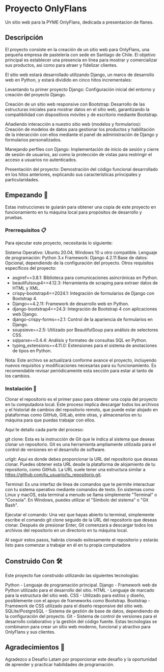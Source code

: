 # Proyecto OnlyFlans

Un sitio web para la PYME OnlyFlans, dedicada a presentacion de flanes.

## Descripción

El proyecto consiste en la creación de un sitio web para OnlyFlans, una pequeña empresa de pastelería con sede en Santiago de Chile. El objetivo principal es establecer una presencia en línea para mostrar y comercializar sus productos, así como para atraer y fidelizar clientes.

El sitio web estará desarrollado utilizando Django, un marco de desarrollo web en Python, y estará dividido en cinco hitos incrementales:

Levantando tu primer proyecto Django: Configuración inicial del entorno y creación del proyecto Django.

Creación de un sitio web responsive con Bootstrap: Desarrollo de las estructuras iniciales para mostrar datos en el sitio web, garantizando la compatibilidad con dispositivos móviles y de escritorio mediante Bootstrap.

Añadiendo interacción a nuestro sitio web (modelos y formularios): Creación de modelos de datos para gestionar los productos y habilitación de la interacción con ellos mediante el panel de administración de Django y formularios personalizados.

Manejando perfiles con Django: Implementación de inicio de sesión y cierre de sesión de usuarios, así como la protección de vistas para restringir el acceso a usuarios no autenticados.

Presentación del proyecto: Demostración del código funcional desarrollado en los hitos anteriores, explicando sus características principales y particularidades.

## Empezando 🚀

Estas instrucciones te guiarán para obtener una copia de este proyecto en funcionamiento en tu máquina local para propósitos de desarrollo y pruebas.

### Prerrequisitos 📋

Para ejecutar este proyecto, necesitarás lo siguiente:

Sistema Operativo: Ubuntu 20.04, Windows 10 u otro compatible.
Lenguaje de programación: Python 3.x
Framework: Django 4.2.11
Base de datos: Opcional, dependiendo de la configuración del proyecto.
Otros requisitos específicos del proyecto: 
  - asgiref==3.8.1: Biblioteca para comunicaciones asincrónicas en Python.
  - beautifulsoup4==4.12.3: Herramienta de scraping para extraer datos de HTML y XML.
  - crispy-bootstrap4==2024.1: Integración de formularios de Django con Bootstrap 4.
  - Django==4.2.11: Framework de desarrollo web en Python.
  - django-bootstrap4==24.3: Integración de Bootstrap 4 con aplicaciones web Django.
  - django-crispy-forms==2.1: Control de la apariencia de formularios en Django.
  - soupsieve==2.5: Utilizado por BeautifulSoup para análisis de selectores CSS.
  - sqlparse==0.4.4: Análisis y formateo de consultas SQL en Python.
  - typing_extensions==4.11.0: Extensiones para el sistema de anotaciones de tipos en Python.

Nota: Este archivo se actualizará conforme avance el proyecto, incluyendo nuevos requisitos y modificaciones necesarias para su funcionamiento. Es recomendable revisar periódicamente esta sección para estar al tanto de los cambios.

### Instalación 🔧

Clonar el repositorio es el primer paso para obtener una copia del proyecto en tu computadora local. Este proceso implica descargar todos los archivos y el historial de cambios del repositorio remoto, que puede estar alojado en plataformas como GitHub, GitLab, entre otras, y almacenarlos en tu máquina para que puedas trabajar con ellos.

Aquí te detallo cada parte del proceso:

git clone: Esta es la instrucción de Git que le indica al sistema que deseas clonar un repositorio. Git es una herramienta ampliamente utilizada para el control de versiones en el desarrollo de software.

urlgit: Aquí es donde debes proporcionar la URL del repositorio que deseas clonar. Puedes obtener esta URL desde la plataforma de alojamiento de tu repositorio, como GitHub. La URL suele tener una estructura similar a https://github.com/tu_usuario/tu_repositorio.git.

Terminal: Es una interfaz de línea de comandos que te permite interactuar con tu sistema operativo mediante comandos de texto. En sistemas como Linux y macOS, esta terminal a menudo se llama simplemente "Terminal" o "Consola". En Windows, puedes utilizar el "Símbolo del sistema" o "Git Bash".

Ejecutar el comando: Una vez que hayas abierto tu terminal, simplemente escribe el comando git clone seguido de la URL del repositorio que deseas clonar. Después de presionar Enter, Git comenzará a descargar todos los archivos del repositorio en un directorio en tu máquina local.

Al seguir estos pasos, habrás clonado exitosamente el repositorio y estarás listo para comenzar a trabajar en él en tu propia computadora

## Construido Con 🛠️

Este proyecto fue construido utilizando las siguientes tecnologías:

Python - Lenguaje de programación principal.
Django - Framework web de Python utilizado para el desarrollo del sitio.
HTML - Lenguaje de marcado para la estructura del sitio web.
CSS - Utilizado para estilos y diseño, posiblemente con el apoyo de frameworks como Bootstrap.
Bootstrap - Framework de CSS utilizado para el diseño responsive del sitio web.
SQLite/PostgreSQL - Sistema de gestión de base de datos, dependiendo de la configuración del proyecto.
Git - Sistema de control de versiones para el desarrollo colaborativo y la gestión del código fuente.
Estas tecnologías se combinaron para crear un sitio web moderno, funcional y atractivo para OnlyFlans y sus clientes.


## Agradecimientos 🙏

Agradezco a Desafío Latam por proporcionar este desafío y la oportunidad de aprender y practicar habilidades de programación.